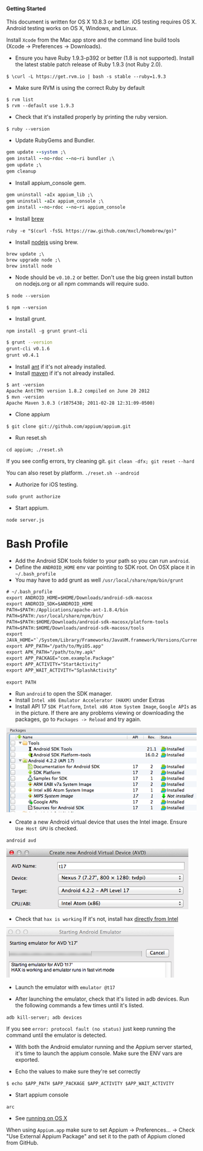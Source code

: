 #### Getting Started

This document is written for OS X 10.8.3 or better. iOS testing requires OS X. Android testing works on OS X, Windows, and Linux.

Install `Xcode` from the Mac app store and the command line build tools (Xcode -> Preferences -> Downloads).

- Ensure you have Ruby 1.9.3-p392 or better (1.8 is not supported). Install the latest stable patch release of Ruby 1.9.3 (not Ruby 2.0).

`$ \curl -L https://get.rvm.io | bash -s stable --ruby=1.9.3`

- Make sure RVM is using the correct Ruby by default

```
$ rvm list
$ rvm --default use 1.9.3
```

- Check that it's installed properly by printing the ruby version.

`$ ruby --version`

- Update RubyGems and Bundler.

```ruby
gem update --system ;\
gem install --no-rdoc --no-ri bundler ;\
gem update ;\
gem cleanup
```

- Install appium_console gem.

```ruby
gem uninstall -aIx appium_lib ;\
gem uninstall -aIx appium_console ;\
gem install --no-rdoc --no-ri appium_console
```

- Install [brew](http://mxcl.github.io/homebrew/)

`ruby -e "$(curl -fsSL https://raw.github.com/mxcl/homebrew/go)"`

- Install [nodejs](http://nodejs.org/) using brew.

```
brew update ;\
brew upgrade node ;\
brew install node
```

- Node should be `v0.10.2` or better.
Don't use the big green install button on nodejs.org or all npm commands will require sudo.

`$ node --version`

`$ npm --version`

- Install grunt.

`npm install -g grunt grunt-cli`

```bash
$ grunt --version
grunt-cli v0.1.6
grunt v0.4.1
```

- Install [ant](http://ant.apache.org/) if it's not already installed.
- Install [maven](http://maven.apache.org/download.cgi) if it's not already installed.

```
$ ant -version
Apache Ant(TM) version 1.8.2 compiled on June 20 2012
$ mvn -version
Apache Maven 3.0.3 (r1075438; 2011-02-28 12:31:09-0500)
```

- Clone appium

`$ git clone git://github.com/appium/appium.git`

- Run reset.sh

`cd appium; ./reset.sh`

If you see config errors, try cleaning git. `git clean -dfx; git reset --hard`

You can also reset by platform. `./reset.sh --android`


- Authorize for iOS testing.

`sudo grunt authorize`

- Start appium.

`node server.js`


# Bash Profile
- Add the Android SDK tools folder to your path so you can run `android`.
- Define the `ANDROID_HOME` env var pointing to SDK root. On OSX place it in `~/.bash_profile`
- You may have to add grunt as well `/usr/local/share/npm/bin/grunt`

```
# ~/.bash_profile
export ANDROID_HOME=$HOME/Downloads/android-sdk-macosx
export ANDROID_SDK=$ANDROID_HOME
PATH=$PATH:/Applications/apache-ant-1.8.4/bin
PATH=$PATH:/usr/local/share/npm/bin/
PATH=$PATH:$HOME/Downloads/android-sdk-macosx/platform-tools
PATH=$PATH:$HOME/Downloads/android-sdk-macosx/tools
export JAVA_HOME="`/System/Library/Frameworks/JavaVM.framework/Versions/Current/Commands/java_home`"
export APP_PATH="/path/to/MyiOS.app"
export APK_PATH="/path/to/my.apk"
export APP_PACKAGE="com.example.Package"
export APP_ACTIVITY="StartActivity"
export APP_WAIT_ACTIVITY="SplashActivity"

export PATH
```

- Run `android` to open the SDK manager. 
- Install `Intel x86 Emulator Accelerator (HAXM)` under Extras
- Install API 17 `SDK Platform`, `Intel x86 Atom System Image`, `Google APIs` as in the picture.
If there are any problems viewing or downloading the packages, go to `Packages -> Reload` and try again.

![](img/packages.png)

- Create a new Android virtual device that uses the Intel image. Ensure `Use Host GPU` is checked.

`android avd`

![](img/avd_settings.png)

- Check that `hax is working` If it's not, install hax [directly from Intel](http://software.intel.com/en-us/articles/intel-hardware-accelerated-execution-manager)

![](img/hax.png)

- Launch the emulator with `emulator @t17`

- After launching the emulator, check that it's listed in adb devices. Run the following commands a few times until it's listed.

`adb kill-server; adb devices`

If you see `error: protocol fault (no status)` just keep running the command until the emulator is detected.

- With both the Android emulator running and the Appium server started, it's time to launch the appium console. Make sure the ENV vars are exported.

- Echo the values to make sure they're set correctly

`$ echo $APP_PATH $APP_PACKAGE $APP_ACTIVITY $APP_WAIT_ACTIVITY`

- Start appium console

`arc`

- See [running on OS X](https://github.com/appium/appium/blob/master/docs/running-on-osx.md)

When using `Appium.app` make sure to set Appium -> Preferences... -> Check "Use External Appium Package" and set it to the path of Appium cloned from GitHub.
